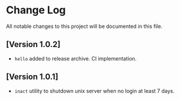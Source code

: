 # Change Log
All notable changes to this project will be documented in this file.

## [Version 1.0.2]
- `hello` added to release archive. CI implementation.

## [Version 1.0.1]
- `inact` utility to shutdown unix server when no login at least 7 days.
